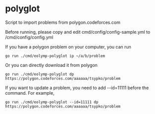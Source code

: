 # polyglot
Script to import problems from polygon.codeforces.com

Before running, please copy and edit cmd/config/config-sample.yml to /cmd/config/config.yml

If you have a polygon problem on your computer, you can run

```
go run ./cmd/eolymp-polyglot ip ~/a/b/problem
```

Or you can directly download it from polygon

```
go run ./cmd/eolymp-polyglot dp https://polygon.codeforces.com/aaaaaa/tsypko/problem
```

If you want to update a problem, you need to add --id=11111 before the command. For example,


```
go run ./cmd/eolymp-polyglot --id=11111 dp https://polygon.codeforces.com/aaaaaa/tsypko/problem
```
